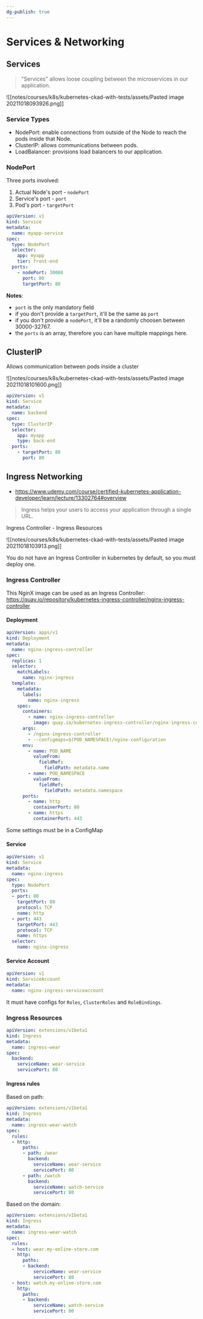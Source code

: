 ```yaml
---
dg-publish: true
---
```

# Services & Networking

## Services

> "Services" allows loose coupling between the microservices in our application.

![[notes/courses/k8s/kubernetes-ckad-with-tests/assets/Pasted image 20211018093926.png]]


### Service Types

- NodePort: enable connections from outside of the Node to reach the pods inside that Node.
- ClusterIP: allows communications between pods.
- LoadBalancer: provisions load balancers to our application.


### NodePort

Three ports involved:

1. Actual Node's port - `nodePort`
2. Service's port - `port`
3. Pod's port - `targetPort`

```yaml
apiVersion: v1
kind: Service
metadata:
  name: myapp-service
spec:
  type: NodePort
  selector:
    app: myapp
    tier: front-end
  ports:
    - nodePort: 30008
      port: 80
      targetPort: 80
```

**Notes**:

- `port` is the only mandatory field
- if you don't provide a `targetPort`, it'll be the same as `port`
- if you don't provide a `nodePort`, it'll be a randomly choosen between 30000-32767.
- the `ports` is an array, therefore you can have multiple mappings here.


## ClusterIP

Allows communication between pods inside a cluster

![[notes/courses/k8s/kubernetes-ckad-with-tests/assets/Pasted image 20211018101600.png]]

```yaml
apiVersion: v1
kind: Service
metadata:
  name: backend
spec:
  type: ClusterIP
  selector:
    app: myapp
    type: back-end
  ports:
    - targetPort: 80
      port: 80
```


## Ingress Networking

- <https://www.udemy.com/course/certified-kubernetes-application-developer/learn/lecture/13302764#overview>

> Ingress helps your users to access your application through a single URL.

Ingress Controller - Ingress Resources

![[notes/courses/k8s/kubernetes-ckad-with-tests/assets/Pasted image 20211018103913.png]]

You do not have an Ingress Controller in kubernetes by default, so you must deploy one.

### Ingress Controller

This NginX image can be used as an Ingress Controller: <https://quay.io/repository/kubernetes-ingress-controller/nginx-ingress-controller>

#### Deployment

```yaml
apiVersion: apps/v1
kind: Deployment
metadata: 
  name: nginx-ingress-controller
spec:
  replicas: 1
  selector:
    matchLabels:
      name: nginx-ingress
  template:
    metadata:
      labels:
        name: nginx-ingress
    spec:
      containers:
        - name: nginx-ingress-controller
          image: quay.io/kubernetes-ingress-controller/nginx-ingress-controller:0.21.0
      args:
        - /nginx-ingress-controller
        - --configmaps=$(POD_NAMESPACE)/nginx-configuration
      env:
        - name: POD_NAME
          valueFrom:
            fieldRef:
              fieldPath: metadata.name
        - name: POD_NAMESPACE
          valueFrom:
            fieldRef:
              fieldPath: metadata.namespace
      ports:
        - name: http
          containerPort: 80
        - name: https
          containerPort: 443
```

Some settings must be in a ConfigMap


#### Service

```yaml
apiVersion: v1
kind: Service
metadata:
  name: nginx-ingress
spec:
  type: NodePort
  ports:
  - port: 80
    targetPort: 80
    protocol: TCP
    name: http
  - port: 443
    targetPort: 443
    protocol: TCP
    name: https
  selector:
    name: nginx-ingress
```


#### Service Account

```yaml
apiVersion: v1
kind: ServiceAccount
metadata:
  name: nginx-ingress-serviceaccount
```

It must have configs for `Roles`, `ClusterRoles` and `RoleBindings`.


### Ingress Resources


```yaml
apiVersion: extensions/v1beta1
kind: Ingress
metadata:
  name: ingress-wear
spec:
  backend:
    serviceName: wear-service
    servicePort: 80
```

#### Ingress rules

Based on path:
```yaml
apiVersion: extensions/v1beta1
kind: Ingress
metadata:
  name: ingress-wear-watch
spec:
  rules:
  - http:
      paths:
      - path: /wear
        backend:
          serviceName: wear-service
          servicePort: 80
      - path: /watch
        backend:
          serviceName: watch-service
          servicePort: 80
```

Based on the domain:
```yaml
apiVersion: extensions/v1beta1
kind: Ingress
metadata:
  name: ingress-wear-watch
spec:
  rules:
  - host: wear.my-online-store.com
    http:
      paths:
      - backend:
          serviceName: wear-service
          servicePort: 80
  - host: watch.my-online-store.com
    http:
      paths:
      - backend:
          serviceName: watch-service
          servicePort: 80
```

